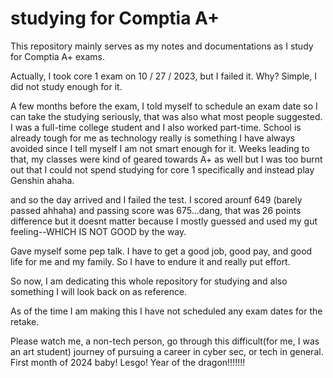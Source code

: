 # studying for Comptia A+
This repository mainly serves as my notes and documentations as I study for Comptia A+ exams.

Actually, I took core 1 exam on 10 / 27 / 2023, but I failed it. 
Why? Simple, I did not study enough for it.

A few months before the exam, I told myself to schedule an exam date so I can take the studying seriously, that was also what most people suggested.
I was a full-time college student and I also worked part-time. School is already tough for me as technology really is something I have always avoided since I tell myself I am not smart enough for it.
Weeks leading to that, my classes were kind of geared towards A+ as well but I was too burnt out that I could not spend studying for core 1 specifically and instead play Genshin ahaha.

and so the day arrived and I failed the test. I scored arounf 649 (barely passed ahhaha) and passing score was 675...dang, that was 26 points difference but it doesnt matter because I mostly guessed and used my gut feeling--WHICH IS NOT GOOD by the way.

Gave myself some pep talk. I have to get a good job, good pay, and good life for me and my family. So I have to endure it and really put effort.

So now, I am dedicating this whole repository for studying and also something I will look back on as reference.


As of the time I am making this I have not scheduled any exam dates for the retake. 

Please watch me, a non-tech person, go through this difficult(for me, I was an art student) journey of pursuing a career in cyber sec, or tech in general.
First month of 2024 baby! Lesgo! Year of the dragon!!!!!!!

